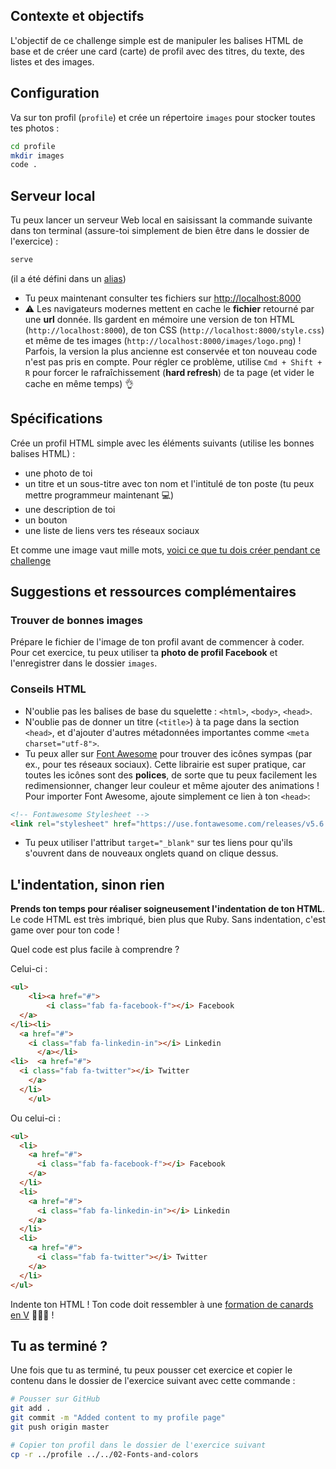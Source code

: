 ## Contexte et objectifs

L'objectif de ce challenge simple est de manipuler les balises HTML de base et de créer une card (carte) de profil avec des titres, du texte, des listes et des images.

## Configuration

Va sur ton profil (`profile`) et crée un répertoire `images` pour stocker toutes tes photos :

```bash
cd profile
mkdir images
code .
```

## Serveur local

Tu peux lancer un serveur Web local en saisissant la commande suivante dans ton terminal (assure-toi simplement de bien être dans le dossier de l'exercice) :

```bash
serve
```

(il a été défini dans un [alias](https://github.com/lewagon/dotfiles/blob/f894306fd81502f1fe513dd253e3129f4b56874d/aliases#L7))

- Tu peux maintenant consulter tes fichiers sur [http://localhost:8000](http://localhost:8000)
- ⚠️ Les navigateurs modernes mettent en cache le **fichier** retourné par une **url** donnée. Ils gardent en mémoire une version de ton HTML (`http://localhost:8000`), de ton CSS (`http://localhost:8000/style.css`) et même de tes images (`http://localhost:8000/images/logo.png`) ! Parfois, la version la plus ancienne est conservée et ton nouveau code n'est pas pris en compte. Pour régler ce problème, utilise `Cmd + Shift + R` pour forcer le rafraîchissement (**hard refresh**) de ta page (et vider le cache en même temps) 👌

## Spécifications

Crée un profil HTML simple avec les éléments suivants (utilise les bonnes balises HTML) :

- une photo de toi
- un titre et un sous-titre avec ton nom et l'intitulé de ton poste (tu peux mettre programmeur maintenant 💻)
- une description de toi
- un bouton
- une liste de liens vers tes réseaux sociaux

Et comme une image vaut mille mots, [voici ce que tu dois créer pendant ce challenge](https://lewagon.github.io/html-css-challenges/01-profile-content-new/)

## Suggestions et ressources complémentaires

### Trouver de **bonnes** images

Prépare le fichier de l'image de ton profil avant de commencer à coder. Pour cet exercice, tu peux utiliser ta **photo de profil Facebook** et l'enregistrer dans le dossier `images`.

### Conseils HTML

- N'oublie pas les balises de base du squelette : `<html>`, `<body>`, `<head>`.
- N'oublie pas de donner un titre (`<title>`) à ta page dans la section `<head>`, et d'ajouter d'autres métadonnées importantes comme `<meta charset="utf-8">`.
- Tu peux aller sur [Font Awesome](https://fontawesome.com/icons) pour trouver des icônes sympas (par ex., pour tes réseaux sociaux). Cette librairie est super pratique, car toutes les icônes sont des **polices**, de sorte que tu peux facilement les redimensionner, changer leur couleur et même ajouter des animations ! Pour importer Font Awesome, ajoute simplement ce lien à ton `<head>`:

```html
<!-- Fontawesome Stylesheet -->
<link rel="stylesheet" href="https://use.fontawesome.com/releases/v5.6.3/css/all.css">
```

- Tu peux utiliser l'attribut `target="_blank"` sur tes liens pour qu'ils s'ouvrent dans de nouveaux onglets quand on clique dessus.

## L'indentation, sinon rien

**Prends ton temps pour réaliser soigneusement l'indentation de ton HTML**. Le code HTML est très imbriqué, bien plus que Ruby. Sans indentation, c'est game over pour ton code !

Quel code est plus facile à comprendre ?

Celui-ci :

```html
<ul>
    <li><a href="#">
        <i class="fab fa-facebook-f"></i> Facebook
  </a>
</li><li>
  <a href="#">
    <i class="fab fa-linkedin-in"></i> Linkedin
      </a></li>
<li>  <a href="#">
  <i class="fab fa-twitter"></i> Twitter
    </a>
  </li>
    </ul>
```

Ou celui-ci :

```html
<ul>
  <li>
    <a href="#">
      <i class="fab fa-facebook-f"></i> Facebook
    </a>
  </li>
  <li>
    <a href="#">
      <i class="fab fa-linkedin-in"></i> Linkedin
    </a>
  </li>
  <li>
    <a href="#">
      <i class="fab fa-twitter"></i> Twitter
    </a>
  </li>
</ul>
```

Indente ton HTML ! Ton code doit ressembler à une [formation de canards en V](https://upload.wikimedia.org/wikipedia/commons/0/0b/Eurasian_Cranes_migrating_to_Meyghan_Salt_Lake.jpg) 🦆🦆🦆 !

## Tu as terminé ?

Une fois que tu as terminé, tu peux pousser cet exercice et copier le contenu dans le dossier de l'exercice suivant avec cette commande :

```bash
# Pousser sur GitHub
git add .
git commit -m "Added content to my profile page"
git push origin master

# Copier ton profil dans le dossier de l'exercice suivant
cp -r ../profile ../../02-Fonts-and-colors
```
